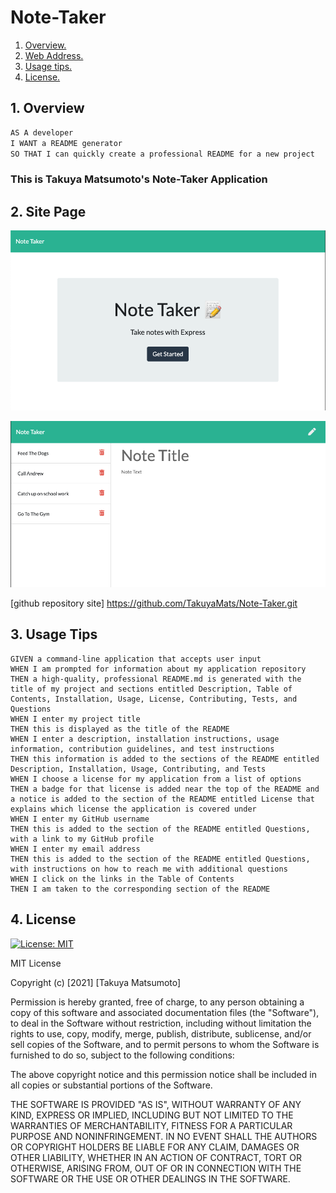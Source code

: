 # Note-Taker

1. [ Overview. ](#overview)
2. [ Web Address. ](#web-address)
3. [ Usage tips. ](#usage)
4. [ License. ](#license)

<a name="overview"></a>

## 1. Overview

```md
AS A developer
I WANT a README generator
SO THAT I can quickly create a professional README for a new project
```

### This is Takuya Matsumoto's Note-Taker Application

<a name="web-address"></a>

## 2. Site Page

![Front-Page](./images/home-page.png "Front-Page")

![Note-Page](./images/note-taker.png "Note-Page")

[github repository site] https://github.com/TakuyaMats/Note-Taker.git

<a name="usage"></a>

## 3. Usage Tips

```
GIVEN a command-line application that accepts user input
WHEN I am prompted for information about my application repository
THEN a high-quality, professional README.md is generated with the title of my project and sections entitled Description, Table of Contents, Installation, Usage, License, Contributing, Tests, and Questions
WHEN I enter my project title
THEN this is displayed as the title of the README
WHEN I enter a description, installation instructions, usage information, contribution guidelines, and test instructions
THEN this information is added to the sections of the README entitled Description, Installation, Usage, Contributing, and Tests
WHEN I choose a license for my application from a list of options
THEN a badge for that license is added near the top of the README and a notice is added to the section of the README entitled License that explains which license the application is covered under
WHEN I enter my GitHub username
THEN this is added to the section of the README entitled Questions, with a link to my GitHub profile
WHEN I enter my email address
THEN this is added to the section of the README entitled Questions, with instructions on how to reach me with additional questions
WHEN I click on the links in the Table of Contents
THEN I am taken to the corresponding section of the README
```

<a name="license"></a>

## 4. License

[![License: MIT](https://img.shields.io/badge/License-MIT-yellow.svg)](https://opensource.org/licenses/MIT)

MIT License

Copyright (c) [2021] [Takuya Matsumoto]

Permission is hereby granted, free of charge, to any person obtaining a copy of this software and associated documentation files (the "Software"), to deal in the Software without restriction, including without limitation the rights to use, copy, modify, merge, publish, distribute, sublicense, and/or sell copies of the Software, and to permit persons to whom the Software is furnished to do so, subject to the following conditions:

The above copyright notice and this permission notice shall be included in all copies or substantial portions of the Software.

THE SOFTWARE IS PROVIDED "AS IS", WITHOUT WARRANTY OF ANY KIND, EXPRESS OR IMPLIED, INCLUDING BUT NOT LIMITED TO THE WARRANTIES OF MERCHANTABILITY, FITNESS FOR A PARTICULAR PURPOSE AND NONINFRINGEMENT. IN NO EVENT SHALL THE AUTHORS OR COPYRIGHT HOLDERS BE LIABLE FOR ANY CLAIM, DAMAGES OR OTHER LIABILITY, WHETHER IN AN ACTION OF CONTRACT, TORT OR OTHERWISE, ARISING FROM, OUT OF OR IN CONNECTION WITH THE SOFTWARE OR THE USE OR OTHER DEALINGS IN THE SOFTWARE.
